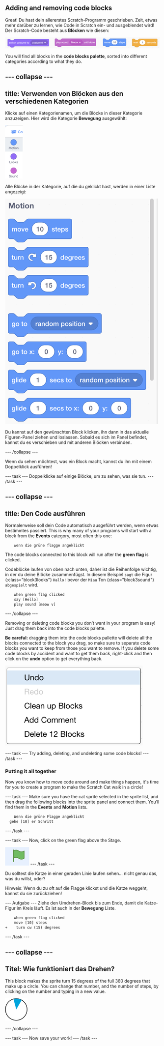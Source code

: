 ## Adding and removing code blocks

Great! Du hast dein allererstes Scratch-Programm geschrieben. Zeit, etwas mehr darüber zu lernen, wie Code in Scratch ein- und ausgeblendet wird! Der Scratch-Code besteht aus **Blöcken** wie diesen:

![](images/code1.png)

You will find all blocks in the **code blocks palette**, sorted into different categories according to what they do.

## \--- collapse \---

## title: Verwenden von Blöcken aus den verschiedenen Kategorien

Klicke auf einen Kategorienamen, um die Blöcke in dieser Kategorie anzuzeigen. Hier wird die Kategorie **Bewegung** ausgewählt:

![](images/code2a.png)

Alle Blöcke in der Kategorie, auf die du geklickt hast, werden in einer Liste angezeigt:

![](images/code2b.png)

Du kannst auf den gewünschten Block klicken, ihn dann in das aktuelle Figuren-Panel ziehen und loslassen. Sobald es sich im Panel befindet, kannst du es verschieben und mit anderen Blöcken verbinden.

\--- /collapse \---

Wenn du sehen möchtest, was ein Block macht, kannst du ihn mit einem Doppelklick ausführen!

\--- task \--- Doppelklicke auf einige Blöcke, um zu sehen, was sie tun. \--- /task \---

## \--- collapse \---

## title: Den Code ausführen

Normalerweise soll dein Code automatisch ausgeführt werden, wenn etwas bestimmtes passiert. This is why many of your programs will start with a block from the **Events** category, most often this one:

```blocks3
    wenn die grüne flagge angeklickt
```

The code blocks connected to this block will run after the **green flag** is clicked.

Codeblöcke laufen von oben nach unten, daher ist die Reihenfolge wichtig, in der du deine Blöcke zusammenfügst. In diesem Beispiel `sagt` die Figur {:class="block3looks"} `Hallo!` bevor der `Miau` Ton {class="block3sound"} `abgespielt` wird.

```blocks3
    when green flag clicked
    say [Hello]
    play sound [meow v]
```

\--- /collapse \---

Removing or deleting code blocks you don’t want in your program is easy! Just drag them back into the code blocks palette.

**Be careful:** dragging them into the code blocks pallette will delete all the blocks connected to the block you drag, so make sure to separate code blocks you want to keep from those you want to remove. If you delete some code blocks by accident and want to get them back, right-click and then click on the **undo** option to get everything back.

![](images/code6.png)

\--- task \--- Try adding, deleting, and undeleting some code blocks! \--- /task \---

### Putting it all together

Now you know how to move code around and make things happen, it's time for you to create a program to make the Scratch Cat walk in a circle!

\--- task \--- Make sure you have the cat sprite selected in the sprite list, and then drag the following blocks into the sprite panel and connect them. You’ll find them in the **Events** and **Motion** lists.

```blocks3
    Wenn die grüne Flagge angeklickt
  gehe [10] er Schritt
```

\--- /task \---

\--- task \--- Now, click on the green flag above the Stage.

![](images/code7.png) \--- /task \---

Du solltest die Katze in einer geraden Linie laufen sehen... nicht genau das, was du willst, oder?

Hinweis: Wenn du zu oft auf die Flagge klickst und die Katze weggeht, kannst du sie zurückziehen!

\--- Aufgabe \--- Ziehe den Umdrehen-Block bis zum Ende, damit die Katze-Figur im Kreis läuft. Es ist auch in der **Bewegung** Liste.

```blocks3
    when green flag clicked
    move [10] steps
+    turn cw (15) degrees
```

\--- /task \---

## \--- collapse \---

## Titel: Wie funktioniert das Drehen?

This block makes the sprite turn 15 degrees of the full 360 degrees that make up a circle. You can change that number, and the number of steps, by clicking on the number and typing in a new value.

![](images/code9.png)

\--- /collapse \---

\--- task \--- Now save your work! \--- /task \---